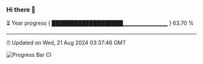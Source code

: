 ### Hi there 👋

⏳ Year progress { ███████████████████▁▁▁▁▁▁▁▁▁▁▁ } 63.70 %

---

⏰ Updated on Wed, 21 Aug 2024 03:37:46 GMT

![Progress Bar CI](https://github.com/IshwaranRudhara/GIT-ACTION/workflows/Progress%20Bar%20CI/badge.svg)
